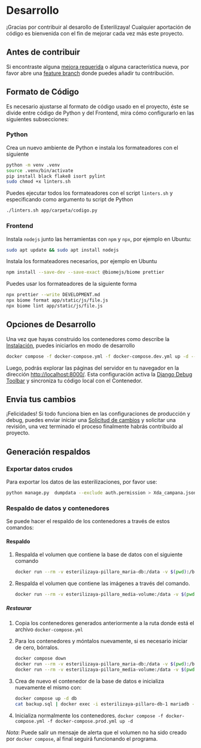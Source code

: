 # Desarrollo

¡Gracias por contribuir al desarollo de Esterilizaya! Cualquier aportación de código es bienvenida con el fin de mejorar cada vez más este proyecto.

## Antes de contribuir

Si encontraste alguna [mejora requerida](https://github.com/josejacomeb/esterilizaya-pillaro/issues/) o alguna característica nueva, por favor abre una [feature branch](https://docs.github.com/es/pull-requests/collaborating-with-pull-requests/proposing-changes-to-your-work-with-pull-requests/about-branches#working-with-branches) donde puedes añadir tu contribución.

## Formato de Código

Es necesario ajustarse al formato de código usado en el proyecto, éste se divide entre código de Python y del Frontend, mira cómo configurarlo en las siguientes subsecciones:

### Python

Crea un nuevo ambiente de Python e instala los formateadores con el siguiente

```bash
python -m venv .venv
source .venv/bin/activate
pip install black flake8 isort pylint
sudo chmod +x linters.sh
```

Puedes ejecutar todos los formateadores con el script `linters.sh` y especificando como argumento tu script de Python

```bash
./linters.sh app/carpeta/codigo.py
```

### Frontend

Instala `nodejs` junto las herramientas con `npm` y `npx`, por ejemplo en Ubuntu:

```bash
sudo apt update && sudo apt install nodejs
```

Instala los formateadores necesarios, por ejemplo en Ubuntu

```bash
npm install --save-dev --save-exact @biomejs/biome prettier
```

Puedes usar los formateadores de la siguiente forma

```bash
npx prettier --write DEVELOPMENT.md
npx biome format app/static/js/file.js
npx biome lint app/static/js/file.js
```

## Opciones de Desarrollo

Una vez que hayas construido los contenedores como describe la [Instalación](INSTALL.md), puedes iniciarlos en modo de desarrollo

```bash
docker compose -f docker-compose.yml -f docker-compose.dev.yml up -d --build
```

Luego, podrás explorar las páginas del servidor en tu navegador en la dirección [http://localhost:8000/](http://localhost:8000/). Esta configuración activa la [Django Debug Toolbar](https://django-debug-toolbar.readthedocs.io/en/latest/) y sincroniza tu código local con el Contenedor.

## Envia tus cambios

¡Felicidades! Si todo funciona bien en las configuraciones de producción y debug, puedes enviar iniciar una [Solicitud de cambios](https://docs.github.com/es/pull-requests/collaborating-with-pull-requests/proposing-changes-to-your-work-with-pull-requests/creating-a-pull-request) y solicitar una revisión, una vez terminado el proceso finalmente habrás contribuido al proyecto.

## Generación respaldos

### Exportar datos crudos

Para exportar los datos de las esterilizaciones, por favor use:

```bash
python manage.py  dumpdata --exclude auth.permission > Xda_campana.json
```

### Respaldo de datos y contenedores

Se puede hacer el respaldo de los contenedores a través de estos comandos:

#### Respaldo

1. Respalda el volumen que contiene la base de datos con el siguiente comando

   ```bash
   docker run --rm -v esterilizaya-pillaro_maria-db:/data -v $(pwd):/backup alpine tar czf /backup/mariadb_volume_backup.tar.gz -C /data .
   ```

2. Respalda el volumen que contiene las imágenes a través del comando.

   ```bash
   docker run --rm -v esterilizaya-pillaro_media-volume:/data -v $(pwd):/backup alpine tar czf /backup/django_media_backup.tar.gz -C /data .
   ```

##### Restaurar

1. Copia los contenedores generados anteriormente a la ruta donde está el archivo `docker-compose.yml`

2. Para los contenedores y móntalos nuevamente, si es necesario iniciar de cero, bórralos.

   ```bash
   docker compose down
   docker run --rm -v esterilizaya-pillaro_maria-db:/data -v $(pwd):/backup alpine tar xzf /backup/mariadb_volume_backup.tar.gz -C /data
   docker run --rm -v esterilizaya-pillaro_media-volume:/data -v $(pwd):/backup alpine tar xzf /backup/django_media_backup.tar.gz -C /data
   ```

3. Crea de nuevo el contenedor de la base de datos e inicializa nuevamente el mismo con:

   ```bash
   docker compose up -d db
   cat backup.sql | docker exec -i esterilizaya-pillaro-db-1 mariadb -u root -p<rootpassword>
   ```

4. Inicializa normalmente los contenedores.
   `docker compose -f docker-compose.yml -f docker-compose.prod.yml up -d`

*Nota*: Puede salir un mensaje de alerta que el volumen no ha sido creado por `docker compose`, al final seguirá funcionando el programa.
